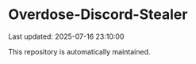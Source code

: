 # Overdose-Discord-Stealer

Last updated: 2025-07-16 23:10:00

This repository is automatically maintained.

